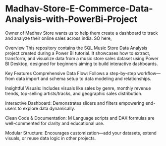 # Madhav-Store-E-Commerce-Data-Analysis-with-PowerBi-Project
Owner of Madhav Store wants us to help them create a dashboard to track  and analyze their online sales across india.
SO here,

Overview
This repository contains the SQL Music Store Data Analysis project created during a Power BI tutorial. It showcases how to extract, transform, and visualize data from a music store sales dataset using Power BI Desktop, designed for beginners aiming to build interactive dashboards.

Key Features
Comprehensive Data Flow: Follows a step-by-step workflow—from data import and schema setup to data modeling and relationships.

Insightful Visuals: Includes visuals like sales by genre, monthly revenue trends, top-selling artists/tracks, and geographic sales distribution.

Interactive Dashboard: Demonstrates slicers and filters empowering end-users to explore data dynamically.

Clean Code & Documentation: M Language scripts and DAX formulas are well-commented for clarity and educational use.

Modular Structure: Encourages customization—add your datasets, extend visuals, or reuse data logic in other projects.
